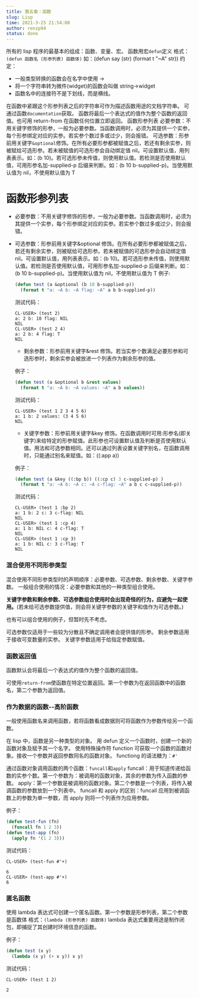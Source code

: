 ```yaml
---
title: 第五章：函数
slug: Lisp
time: 2021-3-25 21:54:08
author: renzp94
status: done
---
```


所有的 lisp 程序的最基本的组成：函数、变量、宏。
函数用宏`defun`定义
格式：`(defun 函数名 (形参列表) 函数体)`
如：(defun say (str) (format t "~A" str))
约定：

- 一般类型转换的函数会在名字中使用 →
- 将一个字符串转为微件(widget)的函数会叫做 string->widget
- 函数名中的连接符不是下划线，而是横线。

在函数中紧跟这个形参列表之后的字符串可作为描述函数用途的文档字符串。
可通过函数`documentation`获取。
函数将最后一个表达式的值作为整个函数的返回值。也可用 return-from 在函数任何位置立即返回。
函数形参列表
必要参数：不用关键字修饰的形参，一般为必要参数。当函数调用时，必须为其提供一个实参，每个形参绑定对应的实参。若实参个数过多或过少，则会报错。
可选参数：形参前用关键字`&optional`修饰。在所有必要形参都被赋值之后，若还有剩余实参，则被赋给可选形参。若未被赋值的可选形参会自动绑定值 nil。可设置默认值，用列表表示。如：(b 10)。若可选形参未传值，则使用默认值。若检测是否使用默认值，可用形参名加-supplied-p 后缀来判断。如：(b 10 b-supplied-p)。当使用默认值为 nil，不使用默认值为 T

# 函数形参列表

- 必要参数：不用关键字修饰的形参，一般为必要参数。当函数调用时，必须为其提供一个实参，每个形参绑定对应的实参。若实参个数过多或过少，则会报错。

- 可选参数：形参前用关键字&optional 修饰。在所有必要形参都被赋值之后，若还有剩余实参，则被赋给可选形参。若未被赋值的可选形参会自动绑定值 nil。可设置默认值，用列表表示。如：(b 10)。若可选形参未传值，则使用默认值。若检测是否使用默认值，可用形参名加-supplied-p 后缀来判断。如：(b 10 b-supplied-p)。当使用默认值为 nil，不使用默认值为 T
  例子:

  ```commonlisp
  (defun test (a &optional (b 10 b-supplied-p))
    (format t "a: ~A b: ~A flag: ~A" a b b-supplied-p))
  ```

  测试代码：

  ```
  CL-USER> (test 2)
  a: 2 b: 10 flag: NIL
  NIL
  CL-USER> (test 2 4)
  a: 2 b: 4 flag: T
  NIL
  ```

  - 剩余参数：形参前用关键字&rest 修饰。若当实参个数满足必要形参和可选形参时，剩余实参会被放进一个列表作为剩余形参的值。

  例子：

  ```commonlisp
  (defun test (a &optional b &rest values)
    (format t "a: ~A b: ~A values: ~A" a b values))
  ```

  测试代码：

  ```
  CL-USER> (test 1 2 3 4 5 6)
  a: 1 b: 2 values: (3 4 5 6)
  NIL
  ```

  - 关键字参数：形参前用关键字&key 修饰。在函数调用时可用:形参名(即关键字)来给特定的形参赋值。此形参也可设置默认值及判断是否使用默认值。用法和可选参数相同。还可以通过列表设置关键字别名，在函数调用时，只能通过别名来赋值。如：((:app a))

  例子：

  ```commonlisp
  (defun test (a &key ((:bp b)) ((:cp c) 3 c-supplied-p) )
    (format t "a: ~A b: ~A c: ~A c-flag: ~A" a b c c-supplied-p))
  ```

  测试代码：

  ```
  CL-USER> (test 1 :bp 2)
  a: 1 b: 2 c: 3 c-flag: NIL
  NIL
  CL-USER> (test 1 :cp 4)
  a: 1 b: NIL c: 4 c-flag: T
  NIL
  CL-USER> (test 1 :cp 3)
  a: 1 b: NIL c: 3 c-flag: T
  NIL
  ```

### 混合使用不同形参类型

混合使用不同形参类型时的声明顺序：必要参数、可选参数、剩余参数、关键字参数。
一般组合使用的情况：必要参数和其他的一种类型组合使用。

**关键字参数和剩余参数、可选参数组合使用时会出现奇怪的行为，应避免一起使用。**(若未给可选参数提供值，则会将关键字参数的关键字和值作为可选参数。)

也有可以组合使用的例子，但暂时先不考虑。

可选参数仅适用于一些较为分散且不确定调用者会提供值的形参。
剩余参数适用于接收可变数量的实参。
关键字参数适用于给指定参数赋值。

### 函数返回值

函数默认会将最后一个表达式的值作为整个函数的返回值。

可使用`return-from`使函数在特定位置返回。第一个参数为在返回函数中的函数名，第二个参数为返回值。

### 作为数据的函数--高阶函数

一般使用函数名来调用函数，若将函数看成数据则可将函数作为参数传给另一个函数。

在 lisp 中，函数是另一种类型的对象。
用 defun 定义一个函数时，创建一个新的函数对象及赋予其一个名字。
使用特殊操作符 function 可获取一个函数的函数对象。接收一个参数并返回参数同名的函数对象。
functiong 的语法糖为：`#'`

通过函数对象调用函数的两个函数：`funcall`和`apply`
funcall：用于知道传递给函数的实参个数。第一个参数为：被调用的函数对象，其余的参数为传入函数的参数。
apply：第一个参数是被调用的函数对象。第二个参数是一个列表，将传入被调函数的参数放到一个列表中。
funcall 和 apply 的区别：funcall 应用到被调函数上的参数为单一参数，而 apply 则将一个列表作为应用参数。

例子：

```commonlisp
(defun test-fun (fn)
  (funcall fn 1 2 3))
(defun test-app (fn)
  (apply fn '(1 2 3)))
```

测试代码：

```
CL-USER> (test-fun #'+)

6
CL-USER> (test-app #'+)
6
```

### 匿名函数

使用 lambda 表达式可创建一个匿名函数。第一个参数是形参列表，第二个参数是函数体
格式：`(lambda (形参列表) 函数体)`
lambda 表达式重要用途是制作闭包，即捕捉了其创建时环境信息的函数。

例子：

```commonlisp
(defun test (x y)
  (lambda (x y) (+ x y)) x y)
```

测试代码：

```
CL-USER> (test 1 2)

2
```
